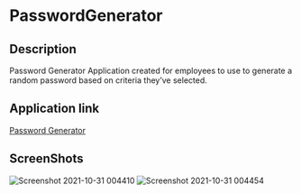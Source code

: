 # PasswordGenerator

## Description
Password Generator Application created for employees to use to generate a random password based on criteria they’ve selected. 


## Application link
[Password Generator](https://christopherspeltz.github.io/PasswordGenerator/)


## ScreenShots
![Screenshot 2021-10-31 004410](https://user-images.githubusercontent.com/37876358/139569855-fff59dd6-47a1-4e49-8a6a-dab25d78cba2.jpg)
![Screenshot 2021-10-31 004454](https://user-images.githubusercontent.com/37876358/139569859-482cc53c-ce37-4a28-8d10-e5922db62d84.jpg)
